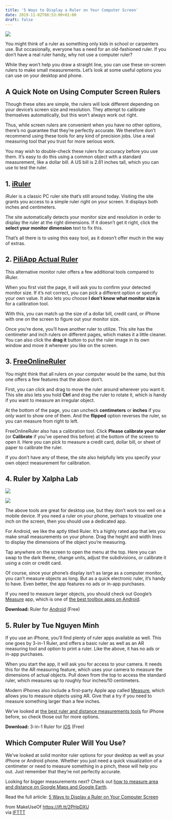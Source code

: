 ```yaml
---
title: '5 Ways to Display a Ruler on Your Computer Screen'
date: 2019-11-02T08:53:00+01:00
draft: false
---
```


![](https://static.makeuseof.com/wp-content/uploads/2009/04/ruler-pencil-measure-digital-devices-featured.jpg)

You might think of a ruler as something only kids in school or carpenters use. But occasionally, everyone has a need for an old-fashioned ruler. If you don’t have a real ruler handy, why not use a computer ruler?

While they won’t help you draw a straight line, you can use these on-screen rulers to make small measurements. Let’s look at some useful options you can use on your desktop and phone.

A Quick Note on Using Computer Screen Rulers
--------------------------------------------

Though these sites are simple, the rulers will look different depending on your device’s screen size and resolution. They attempt to calibrate themselves automatically, but this won’t always work out right.

Thus, while screen rulers are convenient when you have no other options, there’s no guarantee that they’re perfectly accurate. We therefore don’t recommend using these tools for any kind of precision jobs. Use a real measuring tool that you trust for more serious work.

You may wish to double-check these rulers for accuracy before you use them. It’s easy to do this using a common object with a standard measurement, like a dollar bill. A US bill is 2.61 inches tall, which you can use to test the ruler.

1\. [iRuler](http://www.iruler.net/)
------------------------------------

iRuler is a classic PC ruler site that’s still around today. Visiting the site grants you access to a simple ruler right on your screen. It displays both inches and centimeters.

The site automatically detects your monitor size and resolution in order to display the ruler at the right dimensions. If it doesn’t get it right, click the **select your monitor dimension** text to fix this.

That’s all there is to using this easy tool, as it doesn’t offer much in the way of extras.

2\. [PiliApp Actual Ruler](https://www.piliapp.com/actual-size/inch-ruler/)
---------------------------------------------------------------------------

This alternative monitor ruler offers a few additional tools compared to iRuler.

When you first visit the page, it will ask you to confirm your detected monitor size. If it’s not correct, you can pick a different option or specify your own value. It also lets you choose **I don’t know what monitor size is** for a calibration tool.

With this, you can match up the size of a dollar bill, credit card, or iPhone with one on the screen to figure out your monitor size.

Once you’re done, you’ll have another ruler to utilize. This site has the centimeter and inch rulers on different pages, which makes it a little cleaner. You can also click the **drag it** button to put the ruler image in its own window and move it wherever you like on the screen.

3\. [FreeOnlineRuler](https://www.freeonlineruler.com/)
-------------------------------------------------------

You might think that all rulers on your computer would be the same, but this one offers a few features that the above don’t.

First, you can click and drag to move the ruler around wherever you want it. This site also lets you hold **Ctrl** and drag the ruler to rotate it, which is handy if you want to measure an irregular object.

At the bottom of the page, you can uncheck **centimeters** or **inches** if you only want to show one of them. And the **flipped** option reverses the ruler, so you can measure from right to left.

FreeOnlineRuler also has a calibration tool. Click **Please calibrate your ruler** (or **Calibrate** if you’ve opened this before) at the bottom of the screen to open it. Here you can pick to measure a credit card, dollar bill, or sheet of paper to calibrate the ruler.

If you don’t have any of these, the site also helpfully lets you specify your own object measurement for calibration.

4\. Ruler by Xalpha Lab
-----------------------

[![](//static.makeuseof.com/wp-content/uploads/2019/10/Android-Ruler-App-335x671.png)](//static.makeuseof.com/wp-content/uploads/2019/10/Android-Ruler-App.png)

[![](//static.makeuseof.com/wp-content/uploads/2019/10/Android-Ruler-App-Menu-335x671.png)](//static.makeuseof.com/wp-content/uploads/2019/10/Android-Ruler-App-Menu.png)

The above tools are great for desktop use, but they don’t work too well on a mobile device. If you need a ruler on your phone, perhaps to visualize one inch on the screen, then you should use a dedicated app.

For Android, we like the aptly titled Ruler. It’s a highly rated app that lets you make small measurements on your phone. Drag the height and width lines to display the dimensions of the object you’re measuring.

Tap anywhere on the screen to open the menu at the top. Here you can swap to the dark theme, change units, adjust the subdivisions, or calibrate it using a coin or credit card.

Of course, since your phone’s display isn’t as large as a computer monitor, you can’t measure objects as long. But as a quick electronic ruler, it’s handy to have. Even better, the app features no ads or in-app purchases.

If you need to measure larger objects, you should check out Google’s [Measure](https://play.google.com/store/apps/details?id=com.google.tango.measure) app, which is one of [the best toolbox apps on Android](//www.makeuseof.com/tag/7-best-free-android-apps-digital-toolbox/).

**Download:** Ruler for [Android](https://play.google.com/store/apps/details?id=fr.ecp.ruler.app) (Free)

5\. Ruler by Tue Nguyen Minh
----------------------------

If you use an iPhone, you’ll find plenty of ruler apps available as well. This one goes by 3-in-1 Ruler, and offers a basic ruler as well as an AR measuring tool and option to print a ruler. Like the above, it has no ads or in-app purchases.

When you start the app, it will ask you for access to your camera. It needs this for the AR measuring feature, which uses your camera to measure the dimensions of actual objects. Pull down from the top to access the standard ruler, which measures up to roughly four inches/10 centimeters.

Modern iPhones also include a first-party Apple app called [Measure](https://apps.apple.com/us/app/measure/id1383426740), which allows you to measure objects using AR. Give that a try if you need to measure something larger than a few inches.

We’ve looked at [the best ruler and distance measurements tools](//www.makeuseof.com/tag/iphone-ruler-level-distance-measurement-tools/) for iPhone before, so check those out for more options.

**Download:** 3-in-1 Ruler for [iOS](https://apps.apple.com/us/app/3-in-1-ruler/id1262452961) (Free)

Which Computer Ruler Will You Use?
----------------------------------

We’ve looked at solid monitor ruler options for your desktop as well as your iPhone or Android phone. Whether you just need a quick visualization of a centimeter or need to measure something in a pinch, these will help you out. Just remember that they’re not perfectly accurate.

Looking for bigger measurements next? Check out [how to measure area and distance on Google Maps and Google Earth](//www.makeuseof.com/tag/measure-area-distance-google-maps-earth/).

Read the full article: [5 Ways to Display a Ruler on Your Computer Screen](https://www.makeuseof.com/tag/irulernet-ruler-on-your-computer/)

  
  
from MakeUseOf https://ift.tt/2PHpDXU  
via [IFTTT](https://ifttt.com/?ref=da&site=blogger)